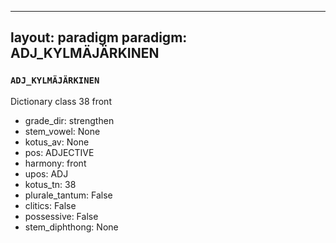 
---
layout: paradigm
paradigm: ADJ_KYLMÄJÄRKINEN
---
### ` ADJ_KYLMÄJÄRKINEN `

Dictionary class 38 front
* grade_dir: strengthen
* stem_vowel: None
* kotus_av: None
* pos: ADJECTIVE
* harmony: front
* upos: ADJ
* kotus_tn: 38
* plurale_tantum: False
* clitics: False
* possessive: False
* stem_diphthong: None
